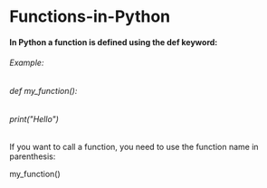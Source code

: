 # Functions-in-Python
#### In Python a function is defined using the def keyword:

###### Example:
###### def my_function():
######     print("Hello")
   
If you want to call a function, you need to use the function name in parenthesis:

my_function()
     
     

